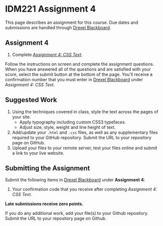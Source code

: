 # IDM221 Assignment 4

This page describes an assignment for this course. Due dates and submissions are handled through [Drexel Blackboard](https://learn.dcollege.net/).

## Assignment 4

1. Complete [_Assignment 4: CSS Text_](http://digm.drexel.edu/crs/IDM221/assignments/screens/assessment_intro.php?assignment=4).

Follow the instructions on screen and complete the assignment questions. When you have answered all of the questions and are satisfied with your score, select the submit button at the bottom of the page. You'll receive a confirmation number that you must enter in [Drexel Blackboard](https://learn.dcollege.net/) under _Assignment 4: CSS Text_.

## Suggested Work

1. Using the techniques covered in class, style the text across the pages of your site.
    - Apply typography including custom CSS3 typefaces.
    - Adjust size, style, weight and line height of text.
1. Add/update your `.html` and `.css` files, as well as any supplementary files required to your GitHub repository. Submit the URL to your repository page on GitHub.
1. Upload your files to your remote server, test your files online and submit a link to your live website.

## Submitting the Assignment

Submit the following items in [Drexel Blackboard](https://learn.dcollege.net/) under **Assignment 4**:

1. Your confirmation code that you receive after completing _Assignment 4: CSS Text_.

**Late submissions receive zero points.**

If you do any additional work, add your file(s) to your Github repository. Submit the URL to your repository page on Github.
